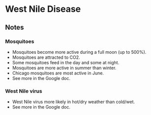 # West Nile Disease

## Notes

### Mosquitoes
- Mosquitoes become more active during a full moon (up to 500%).
- Mosquitoes are attracted to CO2.
- Some mosquitoes feed in the day and some at night.
- Mosquitoes are more active in summer than winter.
- Chicago mosquitoes are most active in June.
- See more in the Google doc.

### West Nile virus
- West Nile virus more likely in hot/dry weather than cold/wet.
- See more in the Google doc.